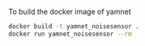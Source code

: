 To build the docker image of yamnet

```sh
docker build -t yamnet_noisesensor .
docker run yamnet_noisesensor --rm
```
